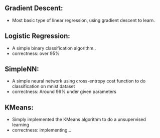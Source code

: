 ## Gradient Descent:
   - Most basic type of linear regression, using gradient descent to learn.
## Logistic Regression:
   - A simple binary classification algorithm..
   - correctness: over 95%
## SimpleNN:
   - A simple neural network using cross-entropy cost function to do classification on mnist dataset
   - correctness: Around 96% under given parameters
## KMeans:
   - Simply implemented the KMeans algorithm to do a unsupervised learning
   - correctness: implementing...
